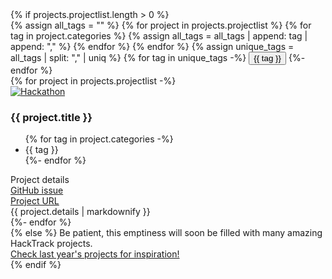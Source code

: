 <section class="projects">
    {% if projects.projectlist.length > 0 %}
        <div id="filter-container">
            {% assign all_tags = "" %}
            {% for project in projects.projectlist %}
                {% for tag in project.categories %}
                    {% assign all_tags = all_tags | append: tag | append: "," %}
                {% endfor %}
            {% endfor %}
            {% assign unique_tags = all_tags | split: "," | uniq %}
            {% for tag in unique_tags -%}
                <button class="filter-button" onclick="toggleTag(this, '{{ tag }}')" id="{{ tag }}">{{ tag }}</button>
            {%- endfor %}
        </div>
        <div id="hackathon-container">
            {% for project in projects.projectlist -%}
                <div class="hackathon-project-card" data-tags="{{ project.categories | join: ' ' }}">
                    <div class="hackathon-img-wrapper">
                        <a href="https://github.com/ohbm/hackathon2024/issues/{{ project.issue }}">
                            <img src="/_img/{{ project.image }}" alt="Hackathon">
                        </a>
                    </div>
                    <div class="hackathon-details animated hiding">
                        <h3>{{ project.title }}</h3>
                        <ul>
                            {% for tag in project.categories -%}
                                <li class="tag">{{ tag }}</li>
                            {%- endfor %}
                        </ul>
                        <div class="text-primary reveal-button"><i class="fa-solid fa-magnifying-glass"></i> Project details</div>
                    </div>
                    <div class="hackathon-hidden-details">
                        <div class="button-container">
                            <div class="btn-primary">
                                <a href="https://github.com/ohbm/hackathon2024/issues/{{ project.issue }}" target="_blank">
                                    <i class="fa-brands fa-github"></i> GitHub issue 
                                </a>
                            </div>
                            <div class="btn-primary">
                                <a href="{{ project.link }}" target="_blank">
                                    <i class="fa-solid fa-link"></i> Project URL 
                                </a>
                            </div>
                        </div>
                        <div class="markdown-content">
                            {{ project.details | markdownify }}
                        </div>
                    </div>
                </div>
            {%- endfor %}
        </div>
    {% else %}
        Be patient, this emptiness will soon be filled with many amazing HackTrack projects.
        <div class="submit-projects-container">
            <a class="submit-projects-button" href="https://ohbm.github.io/hackathon2024/hacktrack/">
                Check last year's projects for inspiration!
            </a>
        </div>
    {% endif %}
</section>

<script>
document.addEventListener('DOMContentLoaded', () => {
    document.querySelectorAll('.reveal-button').forEach((button) => {
        button.addEventListener('click', function () {
            const card = button.closest('.hackathon-project-card');
            const details = card.querySelector('.hackathon-hidden-details');
            if (details) {
                if (details.classList.contains('show')) {
                    details.classList.remove('show');
                    card.classList.remove('fullscreen');
                    button.innerHTML = '<i class="fa-solid fa-magnifying-glass"></i> Project details';
                    document.body.classList.remove('no-scroll'); // Remove no-scroll class
                } else {
                    details.classList.add('show');
                    card.classList.add('fullscreen');
                    button.innerHTML = '<i class="fa-solid fa-xmark"></i> Hide details';
                    document.body.classList.add('no-scroll'); // Add no-scroll class
                }
            }
        });
    });
    document.addEventListener('click', function (event) {
        const fullscreenCard = document.querySelector('.hackathon-project-card.fullscreen');
        if (fullscreenCard && !fullscreenCard.contains(event.target)) {
            fullscreenCard.querySelector('.hackathon-hidden-details').classList.remove('show');
            fullscreenCard.classList.remove('fullscreen');
            fullscreenCard.querySelector('.reveal-button').innerHTML = '<i class="fa-solid fa-magnifying-glass"></i> Project details';
            document.body.classList.remove('no-scroll'); // Remove no-scroll class
        }
    });
});
// Keep only one tag active at a time, the tags in the projects are also highlighted
function toggleTag(button, tag) {
    const tags = document.querySelectorAll('.filter-button');
    const projects = document.querySelectorAll('.hackathon-project-card');
    tags.forEach((t) => {
        if (t === button) {
            t.classList.toggle('active');
        } else {
            t.classList.remove('active');
        }
    });
    const activeTag = document.querySelector('.filter-button.active');
    if (activeTag) {
        // If a tag is active, filter projects
        const activeTagName = activeTag.id;
        projects.forEach((project) => {
            if (project.getAttribute('data-tags').includes(activeTagName)) {
                project.classList.remove('hide');
            } else {
                project.classList.add('hide');
            }
        });
    } else {
        // If no tag is active, show all projects
        projects.forEach((project) => project.classList.remove('hide'));
    };
}
</script>
